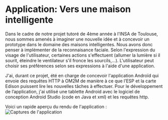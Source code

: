 ﻿# Application: Vers une maison intelligente
Dans le cadre de notre projet tutoré de 4ème année à l'INSA de Toulouse, nous sommes amenés à imaginer une nouvelle idée et à concevoir un prototype dans le domaine des maisons intelligentes. Nous avons donc penser à implémenter de la reconnaisance faciale. Selon l'expression du visage de l'utilisateur, certaines actions s'effectuent (allumer la lumière si il sourit, éteindre le ventilateur s'il fronce les sourcils,...). L'utilisateur peut choisir ses préférences selon ses expressions à l'aide d'une application.

J'ai, durant ce projet, été en charge de concevoir l'application Androïd qui envoie des requêtes HTTP à OM2M de manière à ce que l’ESP et la carte Edison puissent lire les nouvelles tâches à effectuer. Pour le développement de l’application, j'ai utilisé une tablette Android avec le logiciel de conception Android Studio (code en Java et xml) et les requêtes http.

Voici un rapide aperçu du rendu de l'application :
![Captures de l'application](https://github.com/Jonathanmalique/facehome_projettut.git/Capture.jpg)
